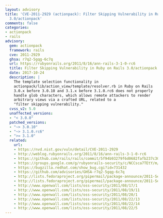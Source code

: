 ```yaml
---
layout: advisory
title: 'CVE-2011-2929 (actionpack): Filter Skipping Vulnerability in Ruby on Rails
  3.0/actionpack'
comments: false
categories:
- actionpack
- rails
advisory:
  gem: actionpack
  framework: rails
  cve: 2011-2929
  ghsa: r7q2-5gqg-6c7q
  url: https://rubyonrails.org/2011/8/16/ann-rails-3-1-0-rc6
  title: Filter Skipping Vulnerability in Ruby on Rails 3.0/actionpack
  date: 2017-10-24
  description: |
    The template selection functionality in
    actionpack/lib/action_view/template/resolver.rb in Ruby on Rails
    3.0.x before 3.0.10 and 3.1.x before 3.1.0.rc6 does not properly
    handle glob characters, which allows remote attackers to render
    arbitrary views via a crafted URL, related to a
    "filter skipping vulnerability."
  cvss_v2: 5.0
  unaffected_versions:
  - "< 3.0.0"
  patched_versions:
  - "~> 3.0.10"
  - "~> 3.1.0.rc6"
  - ">= 3.1.0"
  related:
    url:
    - https://nvd.nist.gov/vuln/detail/CVE-2011-2929
    - http://weblog.rubyonrails.org/2011/8/16/ann-rails-3-1-0-rc6
    - https://github.com/rails/rails/commit/5f94b93279f6d0682fafb237c301302c107a9552
    - https://groups.google.com/g/rubyonrails-security/c/NCCsca7TEtY/m/Ya9-T266u8sJ
    - https://bugzilla.redhat.com/show_bug.cgi?id=731432
    - https://github.com/advisories/GHSA-r7q2-5gqg-6c7q
    - http://lists.fedoraproject.org/pipermail/package-announce/2011-September/065109.html
    - http://lists.fedoraproject.org/pipermail/package-announce/2011-September/065212.html
    - http://www.openwall.com/lists/oss-security/2011/08/17/1
    - http://www.openwall.com/lists/oss-security/2011/08/19/11
    - http://www.openwall.com/lists/oss-security/2011/08/20/1
    - http://www.openwall.com/lists/oss-security/2011/08/22/13
    - http://www.openwall.com/lists/oss-security/2011/08/22/14
    - http://www.openwall.com/lists/oss-security/2011/08/22/5
---
```

